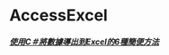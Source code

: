# AccessExcel
##### [使用C＃將數據導出到Excel的6種簡便方法](https://www.syncfusion.com/blogs/post/6-easy-ways-to-export-data-to-excel-in-c-sharp.aspx)
